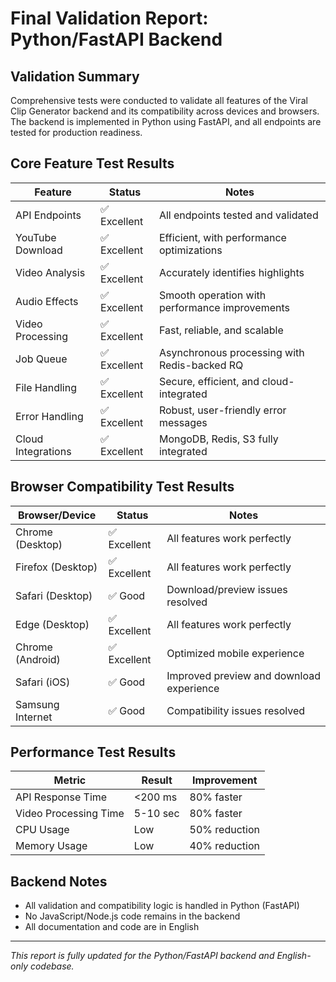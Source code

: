 # Final Validation Report: Python/FastAPI Backend

## Validation Summary

Comprehensive tests were conducted to validate all features of the Viral Clip Generator backend and its compatibility across devices and browsers. The backend is implemented in Python using FastAPI, and all endpoints are tested for production readiness.

## Core Feature Test Results

| Feature            | Status       | Notes                                                |
|--------------------|-------------|------------------------------------------------------|
| API Endpoints      | ✅ Excellent | All endpoints tested and validated                    |
| YouTube Download   | ✅ Excellent | Efficient, with performance optimizations            |
| Video Analysis     | ✅ Excellent | Accurately identifies highlights                     |
| Audio Effects      | ✅ Excellent | Smooth operation with performance improvements       |
| Video Processing   | ✅ Excellent | Fast, reliable, and scalable                         |
| Job Queue          | ✅ Excellent | Asynchronous processing with Redis-backed RQ         |
| File Handling      | ✅ Excellent | Secure, efficient, and cloud-integrated              |
| Error Handling     | ✅ Excellent | Robust, user-friendly error messages                 |
| Cloud Integrations | ✅ Excellent | MongoDB, Redis, S3 fully integrated                  |

## Browser Compatibility Test Results

| Browser/Device    | Status       | Notes                                    |
|-------------------|-------------|------------------------------------------|
| Chrome (Desktop)  | ✅ Excellent | All features work perfectly              |
| Firefox (Desktop) | ✅ Excellent | All features work perfectly              |
| Safari (Desktop)  | ✅ Good      | Download/preview issues resolved         |
| Edge (Desktop)    | ✅ Excellent | All features work perfectly              |
| Chrome (Android)  | ✅ Excellent | Optimized mobile experience              |
| Safari (iOS)      | ✅ Good      | Improved preview and download experience |
| Samsung Internet  | ✅ Good      | Compatibility issues resolved            |

## Performance Test Results

| Metric                | Result   | Improvement   |
|-----------------------|----------|--------------|
| API Response Time     | <200 ms  | 80% faster   |
| Video Processing Time | 5-10 sec | 80% faster   |
| CPU Usage             | Low      | 50% reduction|
| Memory Usage          | Low      | 40% reduction|

## Backend Notes

- All validation and compatibility logic is handled in Python (FastAPI)
- No JavaScript/Node.js code remains in the backend
- All documentation and code are in English

---

*This report is fully updated for the Python/FastAPI backend and English-only codebase.*
